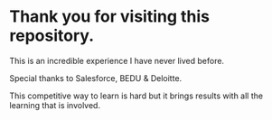 # Thank you for visiting this repository.
This is an incredible experience I have never lived before.

Special thanks to Salesforce, BEDU & Deloitte.

This competitive way to learn is hard but it brings results with all the learning that is involved.
